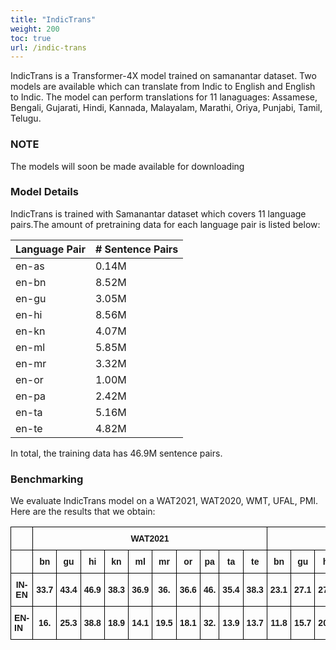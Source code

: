 ```yaml
---
title: "IndicTrans"
weight: 200
toc: true
url: /indic-trans
---
```

<!-- <a href="https://huggingface.co/ai4bharat/indic-trans"><img alt="Doc" src="https://img.shields.io/static/v1?url=https%3A%2F%2Fhuggingface.co%2Fai4bharat%2Findic-bert&label=Huggingface&color=green&message=indic-trans&logo=huggingface"></a> -->
  

IndicTrans is a Transformer-4X model trained on samanantar dataset. Two models are available which can translate from Indic to English and English to Indic. The model can perform translations for 11 lanaguages: Assamese, Bengali, Gujarati, Hindi, Kannada, Malayalam, Marathi, Oriya, Punjabi, Tamil, Telugu.

### NOTE

The models will soon be made available for downloading

<!-- ### Download

For downloading and usage instructions please follow the [IndicTrans](https://github.com/AI4Bharat/indicTrans) Repository -->

<!-- ### Download Model

The model can be downloaded [here](). The pytorch binary is available in the archive. Alternatively, you can also download it from [Huggingface]().

### Usage

The easiest way to use IndicTrans is through the Huggingface transformers library. It can be simply loaded like this:

```python
from transformers import AutoModel, AutoTokenizer

tokenizer = AutoTokenizer.from_pretrained('ai4bharat/indic-trans')
model = AutoModel.from_pretrained('ai4bharat/indic-trans') 
``` -->


### Model Details

IndicTrans is trained with Samanantar dataset which covers 11 language pairs.The amount of pretraining data for each language pair is listed below:

| Language Pair | \# Sentence Pairs   |
| -------- | ----------------- |
| en-as       | 0.14M             |
| en-bn       | 8.52M             |
| en-gu       | 3.05M             |
| en-hi       | 8.56M             |
| en-kn       | 4.07M             |
| en-ml       | 5.85M             |
| en-mr       | 3.32M             |
| en-or       | 1.00M             |
| en-pa       | 2.42M             |
| en-ta       | 5.16M             |
| en-te       | 4.82M             |


In total, the training data has 46.9M sentence pairs.


### Benchmarking

We evaluate IndicTrans model on a WAT2021, WAT2020, WMT, UFAL, PMI. Here are the results that we obtain:

<style type="text/css">
.tg  {border-collapse:collapse;border-spacing:0;}
.tg td{border-color:black;border-style:solid;border-width:1px;font-family:Arial, sans-serif;font-size:14px;
  overflow:hidden;padding:10px 5px;word-break:normal;}
.tg th{border-color:black;border-style:solid;border-width:1px;font-family:Arial, sans-serif;font-size:14px;
  font-weight:normal;overflow:hidden;padding:10px 5px;word-break:normal;}
.tg .tg-cly1{text-align:left;vertical-align:middle}
.tg .tg-wa1i{font-weight:bold;text-align:center;vertical-align:middle}
.tg .tg-amwm{font-weight:bold;text-align:center;vertical-align:top}
.tg .tg-nrix{text-align:center;vertical-align:middle}
.tg .tg-0lax{text-align:left;vertical-align:top}
</style>
<table class="tg">
<thead>
  <tr>
    <th class="tg-cly1"></th>
    <th class="tg-wa1i" colspan="10"><span style="font-weight:bold">WAT2021</span></th>
    <th class="tg-wa1i" colspan="7"><span style="font-weight:bold">WAT2020</span></th>
    <th class="tg-wa1i" colspan="3"><span style="font-weight:bold">WMT</span></th>
    <th class="tg-wa1i"><span style="font-weight:bold">UFAL</span></th>
    <th class="tg-wa1i"><span style="font-weight:bold">pmi</span></th>
  </tr>
</thead>
<tbody>
  <tr>
    <td class="tg-wa1i"></td>
    <td class="tg-wa1i"><span style="font-weight:bold">bn</span></td>
    <td class="tg-wa1i"><span style="font-weight:bold">gu</span></td>
    <td class="tg-wa1i"><span style="font-weight:bold">hi</span></td>
    <td class="tg-wa1i"><span style="font-weight:bold">kn</span></td>
    <td class="tg-wa1i"><span style="font-weight:bold">ml</span></td>
    <td class="tg-wa1i"><span style="font-weight:bold">mr</span></td>
    <td class="tg-wa1i"><span style="font-weight:bold">or</span></td>
    <td class="tg-wa1i"><span style="font-weight:bold">pa</span></td>
    <td class="tg-wa1i"><span style="font-weight:bold">ta</span></td>
    <td class="tg-wa1i"><span style="font-weight:bold">te</span></td>
    <td class="tg-wa1i"><span style="font-weight:bold">bn</span></td>
    <td class="tg-wa1i"><span style="font-weight:bold">gu</span></td>
    <td class="tg-wa1i"><span style="font-weight:bold">hi</span></td>
    <td class="tg-wa1i"><span style="font-weight:bold">ml</span></td>
    <td class="tg-wa1i"><span style="font-weight:bold">mr</span></td>
    <td class="tg-wa1i"><span style="font-weight:bold">ta</span></td>
    <td class="tg-wa1i"><span style="font-weight:bold">te</span></td>
    <td class="tg-wa1i"><span style="font-weight:bold">hi</span></td>
    <td class="tg-wa1i"><span style="font-weight:bold">gu</span></td>
    <td class="tg-wa1i"><span style="font-weight:bold">ta</span></td>
    <td class="tg-wa1i"><span style="font-weight:bold">ta</span></td>
    <td class="tg-wa1i"><span style="font-weight:bold">as</span></td>
  </tr>
  <tr>
    <td class="tg-amwm">IN-EN</td>
    <td class="tg-wa1i"><span style="font-weight:bold">33.7</span></td>
    <td class="tg-wa1i"><span style="font-weight:bold">43.4</span></td>
    <td class="tg-wa1i"><span style="font-weight:bold">46.9</span></td>
    <td class="tg-wa1i"><span style="font-weight:bold">38.3</span></td>
    <td class="tg-wa1i"><span style="font-weight:bold">36.9</span></td>
    <td class="tg-wa1i"><span style="font-weight:bold">36.</span></td>
    <td class="tg-wa1i"><span style="font-weight:bold">36.6</span></td>
    <td class="tg-wa1i"><span style="font-weight:bold">46.</span></td>
    <td class="tg-wa1i"><span style="font-weight:bold">35.4</span></td>
    <td class="tg-wa1i"><span style="font-weight:bold">38.3</span></td>
    <td class="tg-wa1i"><span style="font-weight:bold">23.1</span></td>
    <td class="tg-wa1i"><span style="font-weight:bold">27.1</span></td>
    <td class="tg-wa1i"><span style="font-weight:bold">27.1</span></td>
    <td class="tg-wa1i"><span style="font-weight:bold">21.4</span></td>
    <td class="tg-wa1i"><span style="font-weight:bold">22.8</span></td>
    <td class="tg-wa1i"><span style="font-weight:bold">20.1</span></td>
    <td class="tg-wa1i"><span style="font-weight:bold">19.8</span></td>
    <td class="tg-nrix">28.6</td>
    <td class="tg-nrix">20.8</td>
    <td class="tg-nrix">23.2</td>
    <td class="tg-nrix">30.3</td>
    <td class="tg-wa1i"><span style="font-weight:bold">34.8</span></td>
  </tr>
  <tr>
    <td class="tg-0lax"><span style="font-weight:bold">EN-IN</span></td>
    <td class="tg-wa1i"><span style="font-weight:bold">16.</span></td>
    <td class="tg-wa1i"><span style="font-weight:bold">25.3</span></td>
    <td class="tg-wa1i"><span style="font-weight:bold">38.8</span></td>
    <td class="tg-wa1i"><span style="font-weight:bold">18.9</span></td>
    <td class="tg-wa1i"><span style="font-weight:bold">14.1</span></td>
    <td class="tg-wa1i"><span style="font-weight:bold">19.5</span></td>
    <td class="tg-wa1i"><span style="font-weight:bold">18.1</span></td>
    <td class="tg-wa1i"><span style="font-weight:bold">32.</span></td>
    <td class="tg-wa1i"><span style="font-weight:bold">13.9</span></td>
    <td class="tg-wa1i">13.7</td>
    <td class="tg-wa1i"><span style="font-weight:bold">11.8</span></td>
    <td class="tg-wa1i"><span style="font-weight:bold">15.7</span></td>
    <td class="tg-wa1i"><span style="font-weight:bold">20.7</span></td>
    <td class="tg-wa1i"><span style="font-weight:bold">7.1</span></td>
    <td class="tg-wa1i"><span style="font-weight:bold">12.9</span></td>
    <td class="tg-wa1i"><span style="font-weight:bold">6.5</span></td>
    <td class="tg-wa1i"><span style="font-weight:bold">7.5</span></td>
    <td class="tg-wa1i"><span style="font-weight:bold">25.</span></td>
    <td class="tg-nrix">15.8</td>
    <td class="tg-nrix">8.5</td>
    <td class="tg-nrix">11.3</td>
    <td class="tg-wa1i"><span style="font-weight:bold">12.5</span></td>
  </tr>
</tbody>
</table>




